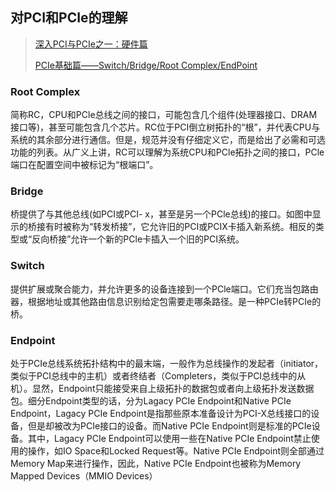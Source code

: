 ## 对PCI和PCIe的理解

> [深入PCI与PCIe之一：硬件篇](https://zhuanlan.zhihu.com/p/26172972)
>
> [PCIe基础篇——Switch/Bridge/Root Complex/EndPoint](https://blog.csdn.net/u013253075/article/details/119045277)



### Root Complex

简称RC，CPU和PCle总线之间的接口，可能包含几个组件(处理器接口、DRAM接口等)，甚至可能包含几个芯片。RC位于PCI倒立树拓扑的“根”，并代表CPU与系统的其余部分进行通信。但是，规范并没有仔细定义它，而是给出了必需和可选功能的列表。从广义上讲，RC可以理解为系统CPU和PCle拓扑之间的接口，PCle端口在配置空间中被标记为“根端口”。



### Bridge

桥提供了与其他总线(如PCI或PCI- x，甚至是另一个PCle总线)的接口。如图中显示的桥接有时被称为“转发桥接”，它允许旧的PCI或PCIX卡插入新系统。相反的类型或“反向桥接”允许一个新的PCle卡插入一个旧的PCI系统。



### Switch

提供扩展或聚合能力，并允许更多的设备连接到一个PCle端口。它们充当包路由器，根据地址或其他路由信息识别给定包需要走哪条路径。是一种PCIe转PCIe的桥。



### Endpoint

处于PCIe总线系统拓扑结构中的最末端，一般作为总线操作的发起者（initiator，类似于PCI总线中的主机）或者终结者（Completers，类似于PCI总线中的从机）。显然，Endpoint只能接受来自上级拓扑的数据包或者向上级拓扑发送数据包。细分Endpoint类型的话，分为Lagacy PCIe Endpoint和Native PCIe Endpoint，Lagacy PCIe Endpoint是指那些原本准备设计为PCI-X总线接口的设备，但是却被改为PCIe接口的设备。而Native PCIe Endpoint则是标准的PCIe设备。其中，Lagacy PCIe Endpoint可以使用一些在Native PCIe Endpoint禁止使用的操作，如IO Space和Locked Request等。Native PCIe Endpoint则全部通过Memory Map来进行操作，因此，Native PCIe Endpoint也被称为Memory Mapped Devices（MMIO Devices）
